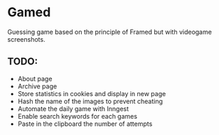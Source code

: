 # Gamed
Guessing game based on the principle of Framed but with videogame screenshots.

## TODO:
- About page
- Archive page
- Store statistics in cookies and display in new page
- Hash the name of the images to prevent cheating
- Automate the daily game with Inngest
- Enable search keywords for each games
- Paste in the clipboard the number of attempts
